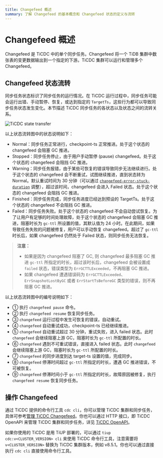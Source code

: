 ```yaml
---
title: Changefeed 概述
summary: 了解 Changefeed 的基本概念和 Changefeed 状态的定义与流转
---
```


# Changefeed 概述

Changefeed 是 TiCDC 中的单个同步任务。Changefeed 将一个 TiDB 集群中数张表的变更数据输出到一个指定的下游。TiCDC 集群可以运行和管理多个 Changefeed。

## Changefeed 状态流转

同步任务状态标识了同步任务的运行情况。在 TiCDC 运行过程中，同步任务可能会运行出错、手动暂停、恢复，或达到指定的 `TargetTs`，这些行为都可以导致同步任务状态发生变化。本节描述 TiCDC 同步任务的各状态以及状态之间的流转关系。

![TiCDC state transfer](https://download.pingcap.com/images/docs-cn/ticdc/ticdc-changefeed-state-transfer.png)

以上状态流转图中的状态说明如下：

- Normal：同步任务正常进行，checkpoint-ts 正常推进。处于这个状态的 changefeed 会阻塞 GC 推进。
- Stopped：同步任务停止，由于用户手动暂停 (pause) changefeed。处于这个状态的 changefeed 会阻挡 GC 推进。
- Warning：同步任务报错，由于某些可恢复的错误导致同步无法继续进行。处于这个状态的 changefeed 会不断重试，试图继续推进，直到状态转为 Normal。默认重试时间为 30 分钟（可以通过 [`changefeed-error-stuck-duration`](/ticdc/ticdc-changefeed-config.md) 调整），超过该时间，changefeed 会进入 Failed 状态。处于这个状态的 changefeed 会阻挡 GC 推进。
- Finished：同步任务完成，同步任务进度已经达到预设的 TargetTs。处于这个状态的 changefeed 不会阻挡 GC 推进。
- Failed：同步任务失败。处于这个状态的 changefeed 不会自动尝试恢复。为了让用户有足够的时间处理故障，处于这个状态的 changefeed 会阻塞 GC 推进，阻塞时长为 `gc-ttl` 所设置的值，其默认值为 24 小时。在此期间，如果导致任务失败的问题被修复，用户可以手动恢复 changefeed。超过了 `gc-ttl` 时长后，如果 changefeed 仍然处于 Failed 状态，则同步任务无法恢复。

> **注意：**
> 
> - 如果是因为 changefeed 阻塞了 GC, 则 changefeed 最多阻塞 GC 推进 `gc-ttl` 所指定的时长，超过该时长后，changefeed 会被设置成 `failed` 状态，错误类型为 `ErrGCTTLExceeded`，不再阻塞 GC 推进。
> - 如果 changefeed 遭遇错误码为 `ErrGCTTLExceeded`、`ErrSnapshotLostByGC` 或者 `ErrStartTsBeforeGC` 类型的错误，则不再阻塞 GC 推进。

以上状态流转图中的编号说明如下：

- ① 执行 `changefeed pause` 命令。
- ② 执行 `changefeed resume` 恢复同步任务。
- ③ `changefeed` 运行过程中发生可恢复的错误，自动重试。
- ④ `changefeed` 自动重试成功，checkpoint-ts 已经继续推进。
- ⑤ `changefeed` 自动重试超过 30 分钟，重试失败，进入 failed 状态。此时 `changefeed` 会继续阻塞上游 GC，阻塞时长为 `gc-ttl` 所配置的时长。
- ⑥ `changefeed` 遇到不可重试错误，直接进入 failed 状态。此时 `changefeed` 会继续阻塞上游 GC，阻塞时长为 `gc-ttl` 所配置的时长。
- ⑦ `changefeed` 的同步进度到达 target-ts 设置的值，完成同步。
- ⑧ `changefeed` 停滞时间超过 `gc-ttl` 所指定的时长，遭遇 GC 推进错误，不可被恢复。
- ⑨ `changefeed` 停滞时间小于 `gc-ttl` 所指定的时长，故障原因被修复，执行 `changefeed resume` 恢复同步任务。

## 操作 Changefeed

通过 TiCDC 提供的命令行工具 `cdc cli`，你可以管理 TiCDC 集群和同步任务，具体可参考[管理 TiCDC Changefeed](/ticdc/ticdc-manage-changefeed.md)。你也可以通过 HTTP 接口，即 TiCDC OpenAPI 来管理 TiCDC 集群和同步任务，详见 [TiCDC OpenAPI](/ticdc/ticdc-open-api-v2.md)。

如果你使用的 TiCDC 是用 TiUP 部署的，可以通过 `tiup cdc:v<CLUSTER_VERSION> cli` 来使用 TiCDC 命令行工具，注意需要将 `v<CLUSTER_VERSION>` 替换为 TiCDC 集群版本，例如 v8.5.1。你也可以通过直接执行 `cdc cli` 直接使用命令行工具。
